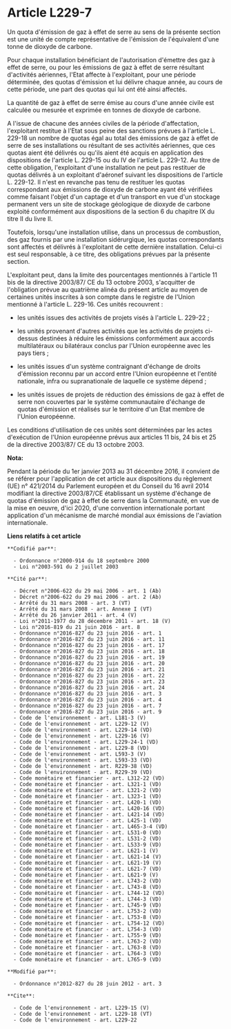 # Article L229-7

Un quota d'émission de gaz à effet de serre au sens de la présente section est une unité de compte représentative de
l'émission de l'équivalent d'une tonne de dioxyde de carbone. 

Pour chaque installation bénéficiant de l'autorisation d'émettre des gaz à effet de serre, ou pour les émissions de gaz à
effet de serre résultant d'activités aériennes, l'Etat affecte à l'exploitant, pour une période déterminée, des quotas
d'émission et lui délivre chaque année, au cours de cette période, une part des quotas qui lui ont été ainsi affectés. 

La quantité de gaz à effet de serre émise au cours d'une année civile est calculée ou mesurée et exprimée en tonnes de
dioxyde de carbone. 

A l'issue de chacune des années civiles de la période d'affectation, l'exploitant restitue à l'Etat sous peine des sanctions
prévues à l'article L. 229-18 un nombre de quotas égal au total des émissions de gaz à effet de serre de ses installations ou
résultant de ses activités aériennes, que ces quotas aient été délivrés ou qu'ils aient été acquis en application des
dispositions de l'article L. 229-15 ou du IV de l'article L. 229-12. Au titre de cette obligation, l'exploitant d'une
installation ne peut pas restituer de quotas délivrés à un exploitant d'aéronef suivant les dispositions de l'article L.
229-12. Il n'est en revanche pas tenu de restituer les quotas correspondant aux émissions de dioxyde de carbone ayant été
vérifiées comme faisant l'objet d'un captage et d'un transport en vue d'un stockage permanent vers un site de stockage
géologique de dioxyde de carbone exploité conformément aux dispositions de la section 6 du chapitre IX du titre II du livre
II. 

Toutefois, lorsqu'une installation utilise, dans un processus de combustion, des gaz fournis par une installation
sidérurgique, les quotas correspondants sont affectés et délivrés à l'exploitant de cette dernière installation. Celui-ci est
seul responsable, à ce titre, des obligations prévues par la présente section. 

L'exploitant peut, dans la limite des pourcentages mentionnés à l'article 11 bis de la directive 2003/87/ CE du 13 octobre
2003, s'acquitter de l'obligation prévue au quatrième alinéa du présent article au moyen de certaines unités inscrites à son
compte dans le registre de l'Union mentionné à l'article L. 229-16. Ces unités recouvrent :

- les unités issues des activités de projets visés à l'article L. 229-22 ;

- les unités provenant d'autres activités que les activités de projets ci-dessus destinées à réduire les émissions
conformément aux accords multilatéraux ou bilatéraux conclus par l'Union européenne avec les pays tiers ;

- les unités issues d'un système contraignant d'échange de droits d'émission reconnu par un accord entre l'Union européenne
et l'entité nationale, infra ou supranationale de laquelle ce système dépend ;

- les unités issues de projets de réduction des émissions de gaz à effet de serre non couvertes par le système communautaire
d'échange de quotas d'émission et réalisés sur le territoire d'un Etat membre de l'Union européenne. 

Les conditions d'utilisation de ces unités sont déterminées par les actes d'exécution de l'Union européenne prévus aux
articles 11 bis, 24 bis et 25 de la directive 2003/87/ CE du 13 octobre 2003.

**Nota:**

Pendant la période du 1er janvier 2013 au 31 décembre 2016, il convient de se référer pour l'application de cet article aux
dispositions du règlement (UE) n° 421/2014 du Parlement européen et du Conseil du 16 avril 2014 modifiant la directive
2003/87/CE établissant un système d'échange de quotas d'émission de gaz à effet de serre dans la Communauté, en vue de la
mise en oeuvre, d'ici 2020, d'une convention internationale portant application d'un mécanisme de marché mondial aux
émissions de l'aviation internationale.

**Liens relatifs à cet article**

	**Codifié par**:

	  - Ordonnance n°2000-914 du 18 septembre 2000
	  - Loi n°2003-591 du 2 juillet 2003

	**Cité par**:

	  - Décret n°2006-622 du 29 mai 2006 - art. 1 (Ab)
	  - Décret n°2006-622 du 29 mai 2006 - art. 2 (Ab)
	  - Arrêté du 31 mars 2008 - art. 3 (VT)
	  - Arrêté du 31 mars 2008 - art. Annexe I (VT)
	  - Arrêté du 26 janvier 2011 - art. 4 (V)
	  - Loi n°2011-1977 du 28 décembre 2011 - art. 18 (V)
	  - Loi n°2016-819 du 21 juin 2016 - art. 8
	  - Ordonnance n°2016-827 du 23 juin 2016 - art. 1
	  - Ordonnance n°2016-827 du 23 juin 2016 - art. 11
	  - Ordonnance n°2016-827 du 23 juin 2016 - art. 17
	  - Ordonnance n°2016-827 du 23 juin 2016 - art. 18
	  - Ordonnance n°2016-827 du 23 juin 2016 - art. 19
	  - Ordonnance n°2016-827 du 23 juin 2016 - art. 20
	  - Ordonnance n°2016-827 du 23 juin 2016 - art. 21
	  - Ordonnance n°2016-827 du 23 juin 2016 - art. 22
	  - Ordonnance n°2016-827 du 23 juin 2016 - art. 23
	  - Ordonnance n°2016-827 du 23 juin 2016 - art. 24
	  - Ordonnance n°2016-827 du 23 juin 2016 - art. 3
	  - Ordonnance n°2016-827 du 23 juin 2016 - art. 4
	  - Ordonnance n°2016-827 du 23 juin 2016 - art. 7
	  - Ordonnance n°2016-827 du 23 juin 2016 - art. 9
	  - Code de l'environnement - art. L181-3 (V)
	  - Code de l'environnement - art. L229-12 (V)
	  - Code de l'environnement - art. L229-14 (VD)
	  - Code de l'environnement - art. L229-16 (V)
	  - Code de l'environnement - art. L229-24-1 (VD)
	  - Code de l'environnement - art. L229-8 (VD)
	  - Code de l'environnement - art. L593-3 (V)
	  - Code de l'environnement - art. L593-33 (VD)
	  - Code de l'environnement - art. R229-38 (VD)
	  - Code de l'environnement - art. R229-39 (VD)
	  - Code monétaire et financier - art. L312-22 (VD)
	  - Code monétaire et financier - art. L321-1 (VD)
	  - Code monétaire et financier - art. L321-2 (VD)
	  - Code monétaire et financier - art. L323-1 (VD)
	  - Code monétaire et financier - art. L420-1 (VD)
	  - Code monétaire et financier - art. L420-16 (VD)
	  - Code monétaire et financier - art. L421-14 (VD)
	  - Code monétaire et financier - art. L425-1 (VD)
	  - Code monétaire et financier - art. L465-3-4 (VD)
	  - Code monétaire et financier - art. L531-0 (VD)
	  - Code monétaire et financier - art. L531-2 (VD)
	  - Code monétaire et financier - art. L533-9 (VD)
	  - Code monétaire et financier - art. L621-1 (V)
	  - Code monétaire et financier - art. L621-14 (V)
	  - Code monétaire et financier - art. L621-19 (V)
	  - Code monétaire et financier - art. L621-7 (VD)
	  - Code monétaire et financier - art. L621-9 (V)
	  - Code monétaire et financier - art. L743-2 (VD)
	  - Code monétaire et financier - art. L743-8 (VD)
	  - Code monétaire et financier - art. L744-12 (VD)
	  - Code monétaire et financier - art. L744-3 (VD)
	  - Code monétaire et financier - art. L745-9 (VD)
	  - Code monétaire et financier - art. L753-2 (VD)
	  - Code monétaire et financier - art. L753-8 (VD)
	  - Code monétaire et financier - art. L754-12 (VD)
	  - Code monétaire et financier - art. L754-3 (VD)
	  - Code monétaire et financier - art. L755-9 (VD)
	  - Code monétaire et financier - art. L763-2 (VD)
	  - Code monétaire et financier - art. L763-8 (VD)
	  - Code monétaire et financier - art. L764-3 (VD)
	  - Code monétaire et financier - art. L765-9 (VD)

	**Modifié par**:

	  - Ordonnance n°2012-827 du 28 juin 2012 - art. 3

	**Cite**:

	  - Code de l'environnement - art. L229-15 (V)
	  - Code de l'environnement - art. L229-18 (VT)
	  - Code de l'environnement - art. L229-22
